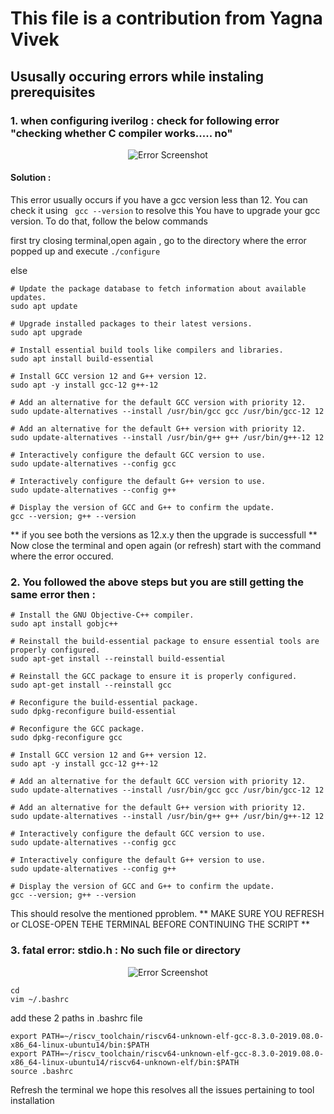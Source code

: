 # This file is a contribution from Yagna Vivek 

## Ususally occuring errors while instaling prerequisites

### 1. when configuring iverilog : check for following error "checking whether C compiler works..... no"
<p align="center">
  <img src="https://github.com/yagnavivek/PES_ASIC_CLASS/assets/93475824/991acdaa-2d53-4858-aebe-9fa7b4b707b2" alt="Error Screenshot">
</p>


####  Solution : 
  This error usually occurs if you have a gcc version less than 12. You can check it using ``` gcc --version```
  to resolve this You have to upgrade your gcc version. To do that, follow the below commands

  first try closing terminal,open again , go to the directory where the error popped up and execute ```./configure```
  
  else
  
  ```
# Update the package database to fetch information about available updates.
sudo apt update

# Upgrade installed packages to their latest versions.
sudo apt upgrade

# Install essential build tools like compilers and libraries.
sudo apt install build-essential

# Install GCC version 12 and G++ version 12.
sudo apt -y install gcc-12 g++-12

# Add an alternative for the default GCC version with priority 12.
sudo update-alternatives --install /usr/bin/gcc gcc /usr/bin/gcc-12 12

# Add an alternative for the default G++ version with priority 12.
sudo update-alternatives --install /usr/bin/g++ g++ /usr/bin/g++-12 12

# Interactively configure the default GCC version to use.
sudo update-alternatives --config gcc

# Interactively configure the default G++ version to use.
sudo update-alternatives --config g++

# Display the version of GCC and G++ to confirm the update.
gcc --version; g++ --version

  ```
  ** if you see both the versions as 12.x.y then the upgrade is successfull ** 
  Now close the terminal and open again (or refresh) start with the command where the error occured.

### 2. You followed the above steps but you are still getting the same error then : 
  ```
 # Install the GNU Objective-C++ compiler.
sudo apt install gobjc++

# Reinstall the build-essential package to ensure essential tools are properly configured.
sudo apt-get install --reinstall build-essential

# Reinstall the GCC package to ensure it is properly configured.
sudo apt-get install --reinstall gcc

# Reconfigure the build-essential package.
sudo dpkg-reconfigure build-essential

# Reconfigure the GCC package.
sudo dpkg-reconfigure gcc

# Install GCC version 12 and G++ version 12.
sudo apt -y install gcc-12 g++-12

# Add an alternative for the default GCC version with priority 12.
sudo update-alternatives --install /usr/bin/gcc gcc /usr/bin/gcc-12 12

# Add an alternative for the default G++ version with priority 12.
sudo update-alternatives --install /usr/bin/g++ g++ /usr/bin/g++-12 12

# Interactively configure the default GCC version to use.
sudo update-alternatives --config gcc

# Interactively configure the default G++ version to use.
sudo update-alternatives --config g++

# Display the version of GCC and G++ to confirm the update.
gcc --version; g++ --version

  ```
  This should resolve the mentioned pproblem.
  ** MAKE SURE YOU REFRESH or CLOSE-OPEN TEHE TERMINAL BEFORE CONTINUING THE SCRIPT **

### 3. fatal error: stdio.h : No such file or directory
<p align="center">
  <img src="https://github.com/yagnavivek/PES_ASIC_CLASS/assets/93475824/dcd4cc9e-00be-44a6-836d-7697d5267d0a" alt="Error Screenshot">
</p>

```
cd 
vim ~/.bashrc
```
add these 2 paths in .bashrc file 
```
export PATH=~/riscv_toolchain/riscv64-unknown-elf-gcc-8.3.0-2019.08.0-x86_64-linux-ubuntu14/bin:$PATH
export PATH=~/riscv_toolchain/riscv64-unknown-elf-gcc-8.3.0-2019.08.0-x86_64-linux-ubuntu14/riscv64-unknown-elf/bin:$PATH
source .bashrc 
```
Refresh the terminal
we hope this resolves all the issues pertaining to tool installation 
 

  
  

  
